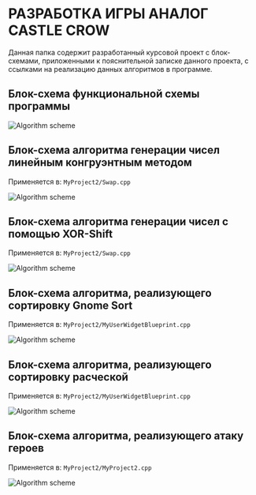 # РАЗРАБОТКА ИГРЫ АНАЛОГ CASTLE CROW 

Данная папка содержит разработанный курсовой проект с блок-схемами, приложенными к пояснительной записке данного проекта, с ссылками на реализацию данных алгоритмов в программе. 

## Блок-схема функциональной схемы программы

![Algorithm scheme](schemes/1.png)

## Блок-схема алгоритма генерации чисел линейным конгруэнтным методом 

Применяется в: `MyProject2/Swap.cpp`

![Algorithm scheme](schemes/2.png)

## Блок-схема алгоритма генерации чисел с помощью XOR-Shift

Применяется в: `MyProject2/Swap.cpp`

![Algorithm scheme](schemes/3.png)

## Блок-схема алгоритма, реализующего сортировку Gnome Sort

Применяется в: `MyProject2/MyUserWidgetBlueprint.cpp`

![Algorithm scheme](schemes/4.png)

## Блок-схема алгоритма, реализующего сортировку расческой

Применяется в: `MyProject2/MyUserWidgetBlueprint.cpp`

![Algorithm scheme](schemes/5.png)

## Блок-схема алгоритма, реализующего атаку героев

Применяется в: `MyProject2/MyProject2.cpp`

![Algorithm scheme](schemes/6.png)
